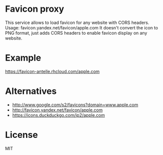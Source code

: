 # Favicon proxy

This service allows to load favicon for any website with CORS headers.
Usage: favicon.yandex.net/favicon/apple.com
It doesn't convert the icon to PNG format, just adds CORS headers to enable favicon display on any website.

# Example

https://favicon-antelle.rhcloud.com/apple.com

# Alternatives

- http://www.google.com/s2/favicons?domain=www.apple.com
- http://favicon.yandex.net/favicon/apple.com
- https://icons.duckduckgo.com/ip2/apple.com

# License

MIT
